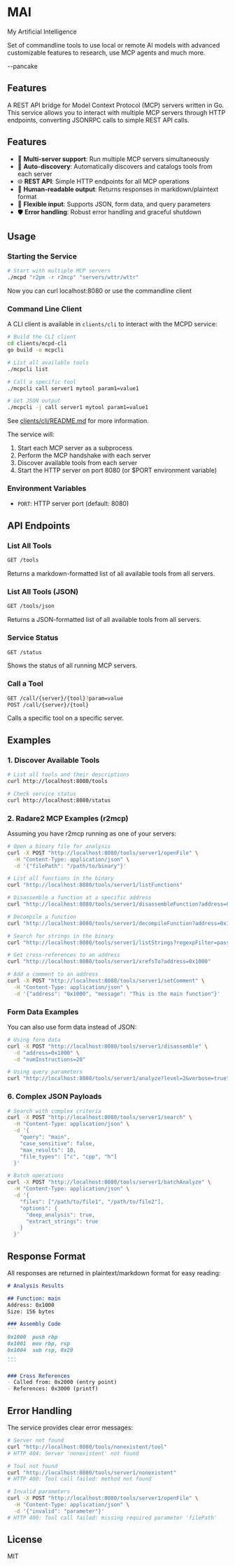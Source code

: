# MAI

My Artificial Intelligence

Set of commandline tools to use local or remote AI models with advanced customizable features to research, use MCP agents and much more.

--pancake

## Features

A REST API bridge for Model Context Protocol (MCP) servers written in Go. This service allows you to interact with multiple MCP servers through HTTP endpoints, converting JSONRPC calls to simple REST API calls.

## Features

- 🚀 **Multi-server support**: Run multiple MCP servers simultaneously
- 🔧 **Auto-discovery**: Automatically discovers and catalogs tools from each server
- 🌐 **REST API**: Simple HTTP endpoints for all MCP operations
- 📝 **Human-readable output**: Returns responses in markdown/plaintext format
- 🔄 **Flexible input**: Supports JSON, form data, and query parameters
- 🛡️ **Error handling**: Robust error handling and graceful shutdown

## Usage

### Starting the Service

```bash
# Start with multiple MCP servers
./mcpd "r2pm -r r2mcp" "servers/wttr/wttr"
```

Now you can curl localhost:8080 or use the commandline client

### Command Line Client

A CLI client is available in `clients/cli` to interact with the MCPD service:

```bash
# Build the CLI client
cd clients/mcpd-cli
go build -o mcpcli

# List all available tools
./mcpcli list

# Call a specific tool
./mcpcli call server1 mytool param1=value1

# Get JSON output
./mcpcli -j call server1 mytool param1=value1
```

See [clients/cli/README.md](clients/cli/README.md) for more information.

The service will:
1. Start each MCP server as a subprocess
2. Perform the MCP handshake with each server
3. Discover available tools from each server
4. Start the HTTP server on port 8080 (or $PORT environment variable)

### Environment Variables

- `PORT`: HTTP server port (default: 8080)

## API Endpoints

### List All Tools
```bash
GET /tools
```
Returns a markdown-formatted list of all available tools from all servers.

### List All Tools (JSON)
```bash
GET /tools/json
```
Returns a JSON-formatted list of all available tools from all servers.

### Service Status
```bash
GET /status
```
Shows the status of all running MCP servers.

### Call a Tool
```bash
GET /call/{server}/{tool}?param=value
POST /call/{server}/{tool}
```
Calls a specific tool on a specific server.

## Examples

### 1. Discover Available Tools

```bash
# List all tools and their descriptions
curl http://localhost:8080/tools

# Check service status
curl http://localhost:8080/status
```

### 2. Radare2 MCP Examples (r2mcp)

Assuming you have r2mcp running as one of your servers:

```bash
# Open a binary file for analysis
curl -X POST "http://localhost:8080/tools/server1/openFile" \
  -H "Content-Type: application/json" \
  -d '{"filePath": "/path/to/binary"}'

# List all functions in the binary
curl "http://localhost:8080/tools/server1/listFunctions"

# Disassemble a function at a specific address
curl "http://localhost:8080/tools/server1/disassembleFunction?address=0x1000"

# Decompile a function
curl "http://localhost:8080/tools/server1/decompileFunction?address=0x1000"

# Search for strings in the binary
curl "http://localhost:8080/tools/server1/listStrings?regexpFilter=password"

# Get cross-references to an address
curl "http://localhost:8080/tools/server1/xrefsTo?address=0x1000"

# Add a comment to an address
curl -X POST "http://localhost:8080/tools/server1/setComment" \
  -H "Content-Type: application/json" \
  -d '{"address": "0x1000", "message": "This is the main function"}'
```

### Form Data Examples

You can also use form data instead of JSON:

```bash
# Using form data
curl -X POST "http://localhost:8080/tools/server1/disassemble" \
  -d "address=0x1000" \
  -d "numInstructions=20"

# Using query parameters
curl "http://localhost:8080/tools/server1/analyze?level=2&verbose=true"
```

### 6. Complex JSON Payloads

```bash
# Search with complex criteria
curl -X POST "http://localhost:8080/tools/server1/search" \
  -H "Content-Type: application/json" \
  -d '{
    "query": "main",
    "case_sensitive": false,
    "max_results": 10,
    "file_types": ["c", "cpp", "h"]
  }'

# Batch operations
curl -X POST "http://localhost:8080/tools/server1/batchAnalyze" \
  -H "Content-Type: application/json" \
  -d '{
    "files": ["/path/to/file1", "/path/to/file2"],
    "options": {
      "deep_analysis": true,
      "extract_strings": true
    }
  }'
```

## Response Format

All responses are returned in plaintext/markdown format for easy reading:

````md
# Analysis Results

## Function: main
Address: 0x1000
Size: 156 bytes

### Assembly Code
```
0x1000  push rbp
0x1001  mov rbp, rsp
0x1004  sub rsp, 0x20
...
```

### Cross References
- Called from: 0x2000 (entry point)
- References: 0x3000 (printf)
````

## Error Handling

The service provides clear error messages:

```bash
# Server not found
curl "http://localhost:8080/tools/nonexistent/tool"
# HTTP 404: Server 'nonexistent' not found

# Tool not found
curl "http://localhost:8080/tools/server1/nonexistent"
# HTTP 400: Tool call failed: method not found

# Invalid parameters
curl -X POST "http://localhost:8080/tools/server1/openFile" \
  -H "Content-Type: application/json" \
  -d '{"invalid": "parameter"}'
# HTTP 400: Tool call failed: missing required parameter 'filePath'
```

## License

MIT
